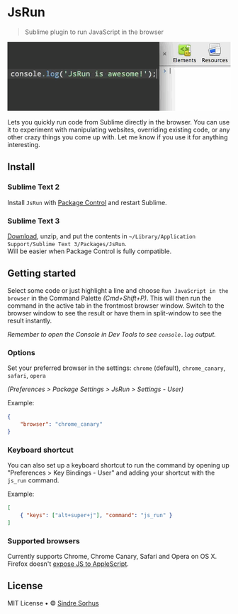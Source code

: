 # JsRun

> Sublime plugin to run JavaScript in the browser

![screenshot](screenshot.gif)

Lets you quickly run code from Sublime directly in the browser. You can use it to experiment with manipulating websites, overriding existing code, or any other crazy things you come up with. Let me know if you use it for anything interesting.


## Install


### Sublime Text 2

Install `JsRun` with [Package Control](http://wbond.net/sublime_packages/package_control) and restart Sublime.


### Sublime Text 3

[Download](https://github.com/sindresorhus/sublime-jsrun/archive/master.zip), unzip, and put the contents in `~/Library/Application Support/Sublime Text 3/Packages/JsRun`.  
Will be easier when Package Control is fully compatible.


## Getting started

Select some code or just highlight a line and choose `Run JavaScript in the browser` in the Command Palette *(Cmd+Shift+P)*. This will then run the command in the active tab in the frontmost browser window. Switch to the browser window to see the result or have them in split-window to see the result instantly.

*Remember to open the Console in Dev Tools to see `console.log` output.*


### Options

Set your preferred browser in the settings: `chrome` (default), `chrome_canary`, `safari`, `opera`

*(Preferences > Package Settings > JsRun > Settings - User)*

Example:

```json
{
	"browser": "chrome_canary"
}
```


### Keyboard shortcut

You can also set up a keyboard shortcut to run the command by opening up "Preferences > Key Bindings - User" and adding your shortcut with the `js_run` command.

Example:

```json
[
	{ "keys": ["alt+super+j"], "command": "js_run" }
]
```


### Supported browsers

Currently supports Chrome, Chrome Canary, Safari and Opera on OS X. Firefox doesn't [expose JS to AppleScript](https://bugzilla.mozilla.org/show_bug.cgi?id=5704).


## License

MIT License • © [Sindre Sorhus](http://sindresorhus.com)
